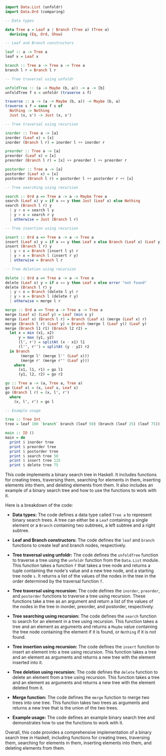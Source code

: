 ```haskell
import Data.List (unfoldr)
import Data.Ord (comparing)

-- Data types

data Tree a = Leaf a | Branch (Tree a) (Tree a)
  deriving (Eq, Ord, Show)

-- Leaf and Branch constructors

leaf :: a -> Tree a
leaf x = Leaf x

branch :: Tree a -> Tree a -> Tree a
branch l r = Branch l r

-- Tree traversal using unfoldr

unfoldTree :: (a -> Maybe (b, a)) -> a -> [b]
unfoldTree f s = unfoldr (traverse s f)

traverse :: a -> (a -> Maybe (b, a)) -> Maybe (b, a)
traverse s f = case f s of
  Nothing -> Nothing
  Just (x, s') -> Just (x, s')

-- Tree traversal using recursion

inorder :: Tree a -> [a]
inorder (Leaf x) = [x]
inorder (Branch l r) = inorder l ++ inorder r

preorder :: Tree a -> [a]
preorder (Leaf x) = [x]
preorder (Branch l r) = [x] ++ preorder l ++ preorder r

postorder :: Tree a -> [a]
postorder (Leaf x) = [x]
postorder (Branch l r) = postorder l ++ postorder r ++ [x]

-- Tree searching using recursion

search :: Ord a => Tree a -> a -> Maybe Tree a
search (Leaf x) y = if x == y then Just (Leaf x) else Nothing
search (Branch l r) y
  | y < x = search l y
  | y > x = search r y
  | otherwise = Just (Branch l r)

-- Tree insertion using recursion

insert :: Ord a => Tree a -> a -> Tree a
insert (Leaf x) y = if x == y then Leaf x else Branch (Leaf x) (Leaf y)
insert (Branch l r) y
  | y < x = Branch (insert l y) r
  | y > x = Branch l (insert r y)
  | otherwise = Branch l r

-- Tree deletion using recursion

delete :: Ord a => Tree a -> a -> Tree a
delete (Leaf x) y = if x == y then Leaf x else error "not found"
delete (Branch l r) y
  | y < x = Branch (delete l y) r
  | y > x = Branch l (delete r y)
  | otherwise = merge l r

merge :: Ord a => Tree a -> Tree a -> Tree a
merge (Leaf x) (Leaf y) = Leaf (min x y)
merge (Leaf x) (Branch l r) = Branch (Leaf x) (merge (Leaf x) r)
merge (Branch l r) (Leaf y) = Branch (merge l (Leaf y)) (Leaf y)
merge (Branch l1 r1) (Branch l2 r2) =
  let x = min (x1, x2)
      y = max (y1, y2)
      (l', r') = splitAt (x - x1) l1
      (l'', r'') = splitAt (y - y2) r2
  in Branch
       (merge l' (merge l'' (Leaf x)))
       (merge r' (merge r'' (Leaf y)))
    where
      (x1, l1, r1) = go l1
      (y1, l2, r2) = go r2

go :: Tree a -> (a, Tree a, Tree a)
go (Leaf x) = (x, Leaf x, Leaf x)
go (Branch l r) = (x, l', r')
  where
    (x, l', r') = go l

-- Example usage

tree :: Tree Int
tree = leaf 100 `branch` branch (leaf 50) (branch (leaf 25) (leaf 75))

main :: IO ()
main = do
  print $ inorder tree
  print $ preorder tree
  print $ postorder tree
  print $ search tree 50
  print $ insert tree 125
  print $ delete tree 75
```

This code implements a binary search tree in Haskell. It includes functions for creating trees, traversing them, searching for elements in them, inserting elements into them, and deleting elements from them. It also includes an example of a binary search tree and how to use the functions to work with it.

Here is a breakdown of the code:

* **Data types:** The code defines a data type called `Tree a` to represent binary search trees. A tree can either be a `Leaf` containing a single element or a `Branch` containing two subtrees, a left subtree and a right subtree.

* **Leaf and Branch constructors:** The code defines the `leaf` and `branch` functions to create leaf and branch nodes, respectively.

* **Tree traversal using unfoldr:** The code defines the `unfoldTree` function to traverse a tree using the `unfoldr` function from the `Data.List` module. This function takes a function `f` that takes a tree node and returns a tuple containing the node's value and a new tree node, and a starting tree node `s`. It returns a list of the values of the nodes in the tree in the order determined by the traversal function `f`.

* **Tree traversal using recursion:** The code defines the `inorder`, `preorder`, and `postorder` functions to traverse a tree using recursion. These functions take a tree as an argument and return a list of the values of the nodes in the tree in inorder, preorder, and postorder, respectively.

* **Tree searching using recursion:** The code defines the `search` function to search for an element in a tree using recursion. This function takes a tree and an element as arguments and returns a `Maybe` value containing the tree node containing the element if it is found, or `Nothing` if it is not found.

* **Tree insertion using recursion:** The code defines the `insert` function to insert an element into a tree using recursion. This function takes a tree and an element as arguments and returns a new tree with the element inserted into it.

* **Tree deletion using recursion:** The code defines the `delete` function to delete an element from a tree using recursion. This function takes a tree and an element as arguments and returns a new tree with the element deleted from it.

* **Merge function:** The code defines the `merge` function to merge two trees into one tree. This function takes two trees as arguments and returns a new tree that is the union of the two trees.

* **Example usage:** The code defines an example binary search tree and demonstrates how to use the functions to work with it.

Overall, this code provides a comprehensive implementation of a binary search tree in Haskell, including functions for creating trees, traversing them, searching for elements in them, inserting elements into them, and deleting elements from them.